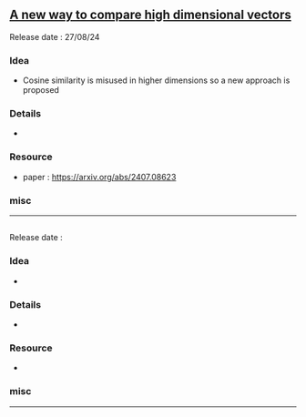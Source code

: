 ## [A new way to compare high dimensional vectors](https://youtu.be/TOo7WE1oSJU)
Release date : 27/08/24
### Idea
- Cosine similarity is misused in higher dimensions so a new approach is proposed

### Details
- 

### Resource
- paper : https://arxiv.org/abs/2407.08623

### misc
 
---
## []()
Release date : 
### Idea
- 

### Details
- 

### Resource
- 

### misc
 
---
